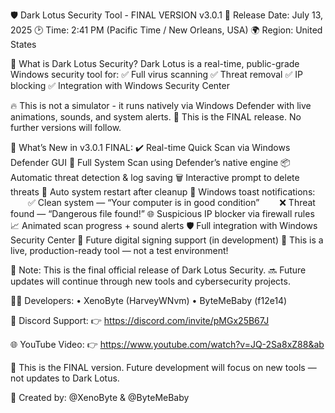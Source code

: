 🛡️ Dark Lotus Security Tool - FINAL VERSION v3.0.1
📅 Release Date: July 13, 2025
🕑 Time: 2:41 PM (Pacific Time / New Orleans, USA)
🌍 Region: United States

🔷 What is Dark Lotus Security?
Dark Lotus is a real-time, public-grade Windows security tool for:
✅ Full virus scanning
✅ Threat removal
✅ IP blocking
✅ Integration with Windows Security Center

🔥 This is not a simulator - it runs natively via Windows Defender with live animations, sounds, and system alerts.
🛑 This is the FINAL release. No further versions will follow.

🚀 What’s New in v3.0.1 FINAL:
✔️ Real-time Quick Scan via Windows Defender GUI
🧪 Full System Scan using Defender’s native engine
📦 Automatic threat detection & log saving
🗑️ Interactive prompt to delete threats
🔁 Auto system restart after cleanup
📢 Windows toast notifications:
  ✅ Clean system — “Your computer is in good condition”
  ❌ Threat found — “Dangerous file found!”
🌐 Suspicious IP blocker via firewall rules
📈 Animated scan progress + sound alerts
🛡️ Full integration with Windows Security Center
🔐 Future digital signing support (in development)
🚫 This is a live, production-ready tool — not a test environment!

📌 Note:
This is the final official release of Dark Lotus Security.
🔜 Future updates will continue through new tools and cybersecurity projects.

👨‍💻 Developers:
• XenoByte (HarveyWNvm)
• ByteMeBaby (f12e14)

💬 Discord Support:
👉 https://discord.com/invite/pMGx25B67J

🌐 YouTube Video:
👉 https://www.youtube.com/watch?v=JQ-2Sa8xZ88&ab

🧠 This is the FINAL version.
Future development will focus on new tools — not updates to Dark Lotus.

🔗 Created by: @XenoByte & @ByteMeBaby
